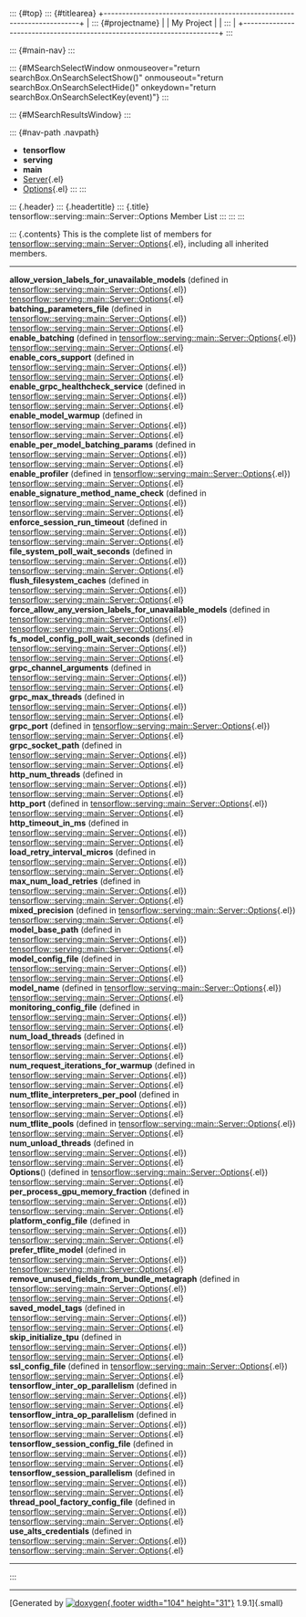 ::: {#top}
::: {#titlearea}
+-----------------------------------------------------------------------+
| ::: {#projectname}                                                    |
| My Project                                                            |
| :::                                                                   |
+-----------------------------------------------------------------------+
:::

::: {#main-nav}
:::

::: {#MSearchSelectWindow onmouseover="return searchBox.OnSearchSelectShow()" onmouseout="return searchBox.OnSearchSelectHide()" onkeydown="return searchBox.OnSearchSelectKey(event)"}
:::

::: {#MSearchResultsWindow}
:::

::: {#nav-path .navpath}
-   **tensorflow**
-   **serving**
-   **main**
-   [Server](classtensorflow_1_1serving_1_1main_1_1Server.html){.el}
-   [Options](structtensorflow_1_1serving_1_1main_1_1Server_1_1Options.html){.el}
:::
:::

::: {.header}
::: {.headertitle}
::: {.title}
tensorflow::serving::main::Server::Options Member List
:::
:::
:::

::: {.contents}
This is the complete list of members for
[tensorflow::serving::main::Server::Options](structtensorflow_1_1serving_1_1main_1_1Server_1_1Options.html){.el},
including all inherited members.

  ------------------------------------------------------------------------------------------------------------------------------------------------------------------------------------------------ ------------------------------------------------------------------------------------------------------------------ --
  **allow\_version\_labels\_for\_unavailable\_models** (defined in [tensorflow::serving::main::Server::Options](structtensorflow_1_1serving_1_1main_1_1Server_1_1Options.html){.el})               [tensorflow::serving::main::Server::Options](structtensorflow_1_1serving_1_1main_1_1Server_1_1Options.html){.el}   
  **batching\_parameters\_file** (defined in [tensorflow::serving::main::Server::Options](structtensorflow_1_1serving_1_1main_1_1Server_1_1Options.html){.el})                                     [tensorflow::serving::main::Server::Options](structtensorflow_1_1serving_1_1main_1_1Server_1_1Options.html){.el}   
  **enable\_batching** (defined in [tensorflow::serving::main::Server::Options](structtensorflow_1_1serving_1_1main_1_1Server_1_1Options.html){.el})                                               [tensorflow::serving::main::Server::Options](structtensorflow_1_1serving_1_1main_1_1Server_1_1Options.html){.el}   
  **enable\_cors\_support** (defined in [tensorflow::serving::main::Server::Options](structtensorflow_1_1serving_1_1main_1_1Server_1_1Options.html){.el})                                          [tensorflow::serving::main::Server::Options](structtensorflow_1_1serving_1_1main_1_1Server_1_1Options.html){.el}   
  **enable\_grpc\_healthcheck\_service** (defined in [tensorflow::serving::main::Server::Options](structtensorflow_1_1serving_1_1main_1_1Server_1_1Options.html){.el})                             [tensorflow::serving::main::Server::Options](structtensorflow_1_1serving_1_1main_1_1Server_1_1Options.html){.el}   
  **enable\_model\_warmup** (defined in [tensorflow::serving::main::Server::Options](structtensorflow_1_1serving_1_1main_1_1Server_1_1Options.html){.el})                                          [tensorflow::serving::main::Server::Options](structtensorflow_1_1serving_1_1main_1_1Server_1_1Options.html){.el}   
  **enable\_per\_model\_batching\_params** (defined in [tensorflow::serving::main::Server::Options](structtensorflow_1_1serving_1_1main_1_1Server_1_1Options.html){.el})                           [tensorflow::serving::main::Server::Options](structtensorflow_1_1serving_1_1main_1_1Server_1_1Options.html){.el}   
  **enable\_profiler** (defined in [tensorflow::serving::main::Server::Options](structtensorflow_1_1serving_1_1main_1_1Server_1_1Options.html){.el})                                               [tensorflow::serving::main::Server::Options](structtensorflow_1_1serving_1_1main_1_1Server_1_1Options.html){.el}   
  **enable\_signature\_method\_name\_check** (defined in [tensorflow::serving::main::Server::Options](structtensorflow_1_1serving_1_1main_1_1Server_1_1Options.html){.el})                         [tensorflow::serving::main::Server::Options](structtensorflow_1_1serving_1_1main_1_1Server_1_1Options.html){.el}   
  **enforce\_session\_run\_timeout** (defined in [tensorflow::serving::main::Server::Options](structtensorflow_1_1serving_1_1main_1_1Server_1_1Options.html){.el})                                 [tensorflow::serving::main::Server::Options](structtensorflow_1_1serving_1_1main_1_1Server_1_1Options.html){.el}   
  **file\_system\_poll\_wait\_seconds** (defined in [tensorflow::serving::main::Server::Options](structtensorflow_1_1serving_1_1main_1_1Server_1_1Options.html){.el})                              [tensorflow::serving::main::Server::Options](structtensorflow_1_1serving_1_1main_1_1Server_1_1Options.html){.el}   
  **flush\_filesystem\_caches** (defined in [tensorflow::serving::main::Server::Options](structtensorflow_1_1serving_1_1main_1_1Server_1_1Options.html){.el})                                      [tensorflow::serving::main::Server::Options](structtensorflow_1_1serving_1_1main_1_1Server_1_1Options.html){.el}   
  **force\_allow\_any\_version\_labels\_for\_unavailable\_models** (defined in [tensorflow::serving::main::Server::Options](structtensorflow_1_1serving_1_1main_1_1Server_1_1Options.html){.el})   [tensorflow::serving::main::Server::Options](structtensorflow_1_1serving_1_1main_1_1Server_1_1Options.html){.el}   
  **fs\_model\_config\_poll\_wait\_seconds** (defined in [tensorflow::serving::main::Server::Options](structtensorflow_1_1serving_1_1main_1_1Server_1_1Options.html){.el})                         [tensorflow::serving::main::Server::Options](structtensorflow_1_1serving_1_1main_1_1Server_1_1Options.html){.el}   
  **grpc\_channel\_arguments** (defined in [tensorflow::serving::main::Server::Options](structtensorflow_1_1serving_1_1main_1_1Server_1_1Options.html){.el})                                       [tensorflow::serving::main::Server::Options](structtensorflow_1_1serving_1_1main_1_1Server_1_1Options.html){.el}   
  **grpc\_max\_threads** (defined in [tensorflow::serving::main::Server::Options](structtensorflow_1_1serving_1_1main_1_1Server_1_1Options.html){.el})                                             [tensorflow::serving::main::Server::Options](structtensorflow_1_1serving_1_1main_1_1Server_1_1Options.html){.el}   
  **grpc\_port** (defined in [tensorflow::serving::main::Server::Options](structtensorflow_1_1serving_1_1main_1_1Server_1_1Options.html){.el})                                                     [tensorflow::serving::main::Server::Options](structtensorflow_1_1serving_1_1main_1_1Server_1_1Options.html){.el}   
  **grpc\_socket\_path** (defined in [tensorflow::serving::main::Server::Options](structtensorflow_1_1serving_1_1main_1_1Server_1_1Options.html){.el})                                             [tensorflow::serving::main::Server::Options](structtensorflow_1_1serving_1_1main_1_1Server_1_1Options.html){.el}   
  **http\_num\_threads** (defined in [tensorflow::serving::main::Server::Options](structtensorflow_1_1serving_1_1main_1_1Server_1_1Options.html){.el})                                             [tensorflow::serving::main::Server::Options](structtensorflow_1_1serving_1_1main_1_1Server_1_1Options.html){.el}   
  **http\_port** (defined in [tensorflow::serving::main::Server::Options](structtensorflow_1_1serving_1_1main_1_1Server_1_1Options.html){.el})                                                     [tensorflow::serving::main::Server::Options](structtensorflow_1_1serving_1_1main_1_1Server_1_1Options.html){.el}   
  **http\_timeout\_in\_ms** (defined in [tensorflow::serving::main::Server::Options](structtensorflow_1_1serving_1_1main_1_1Server_1_1Options.html){.el})                                          [tensorflow::serving::main::Server::Options](structtensorflow_1_1serving_1_1main_1_1Server_1_1Options.html){.el}   
  **load\_retry\_interval\_micros** (defined in [tensorflow::serving::main::Server::Options](structtensorflow_1_1serving_1_1main_1_1Server_1_1Options.html){.el})                                  [tensorflow::serving::main::Server::Options](structtensorflow_1_1serving_1_1main_1_1Server_1_1Options.html){.el}   
  **max\_num\_load\_retries** (defined in [tensorflow::serving::main::Server::Options](structtensorflow_1_1serving_1_1main_1_1Server_1_1Options.html){.el})                                        [tensorflow::serving::main::Server::Options](structtensorflow_1_1serving_1_1main_1_1Server_1_1Options.html){.el}   
  **mixed\_precision** (defined in [tensorflow::serving::main::Server::Options](structtensorflow_1_1serving_1_1main_1_1Server_1_1Options.html){.el})                                               [tensorflow::serving::main::Server::Options](structtensorflow_1_1serving_1_1main_1_1Server_1_1Options.html){.el}   
  **model\_base\_path** (defined in [tensorflow::serving::main::Server::Options](structtensorflow_1_1serving_1_1main_1_1Server_1_1Options.html){.el})                                              [tensorflow::serving::main::Server::Options](structtensorflow_1_1serving_1_1main_1_1Server_1_1Options.html){.el}   
  **model\_config\_file** (defined in [tensorflow::serving::main::Server::Options](structtensorflow_1_1serving_1_1main_1_1Server_1_1Options.html){.el})                                            [tensorflow::serving::main::Server::Options](structtensorflow_1_1serving_1_1main_1_1Server_1_1Options.html){.el}   
  **model\_name** (defined in [tensorflow::serving::main::Server::Options](structtensorflow_1_1serving_1_1main_1_1Server_1_1Options.html){.el})                                                    [tensorflow::serving::main::Server::Options](structtensorflow_1_1serving_1_1main_1_1Server_1_1Options.html){.el}   
  **monitoring\_config\_file** (defined in [tensorflow::serving::main::Server::Options](structtensorflow_1_1serving_1_1main_1_1Server_1_1Options.html){.el})                                       [tensorflow::serving::main::Server::Options](structtensorflow_1_1serving_1_1main_1_1Server_1_1Options.html){.el}   
  **num\_load\_threads** (defined in [tensorflow::serving::main::Server::Options](structtensorflow_1_1serving_1_1main_1_1Server_1_1Options.html){.el})                                             [tensorflow::serving::main::Server::Options](structtensorflow_1_1serving_1_1main_1_1Server_1_1Options.html){.el}   
  **num\_request\_iterations\_for\_warmup** (defined in [tensorflow::serving::main::Server::Options](structtensorflow_1_1serving_1_1main_1_1Server_1_1Options.html){.el})                          [tensorflow::serving::main::Server::Options](structtensorflow_1_1serving_1_1main_1_1Server_1_1Options.html){.el}   
  **num\_tflite\_interpreters\_per\_pool** (defined in [tensorflow::serving::main::Server::Options](structtensorflow_1_1serving_1_1main_1_1Server_1_1Options.html){.el})                           [tensorflow::serving::main::Server::Options](structtensorflow_1_1serving_1_1main_1_1Server_1_1Options.html){.el}   
  **num\_tflite\_pools** (defined in [tensorflow::serving::main::Server::Options](structtensorflow_1_1serving_1_1main_1_1Server_1_1Options.html){.el})                                             [tensorflow::serving::main::Server::Options](structtensorflow_1_1serving_1_1main_1_1Server_1_1Options.html){.el}   
  **num\_unload\_threads** (defined in [tensorflow::serving::main::Server::Options](structtensorflow_1_1serving_1_1main_1_1Server_1_1Options.html){.el})                                           [tensorflow::serving::main::Server::Options](structtensorflow_1_1serving_1_1main_1_1Server_1_1Options.html){.el}   
  **Options**() (defined in [tensorflow::serving::main::Server::Options](structtensorflow_1_1serving_1_1main_1_1Server_1_1Options.html){.el})                                                      [tensorflow::serving::main::Server::Options](structtensorflow_1_1serving_1_1main_1_1Server_1_1Options.html){.el}   
  **per\_process\_gpu\_memory\_fraction** (defined in [tensorflow::serving::main::Server::Options](structtensorflow_1_1serving_1_1main_1_1Server_1_1Options.html){.el})                            [tensorflow::serving::main::Server::Options](structtensorflow_1_1serving_1_1main_1_1Server_1_1Options.html){.el}   
  **platform\_config\_file** (defined in [tensorflow::serving::main::Server::Options](structtensorflow_1_1serving_1_1main_1_1Server_1_1Options.html){.el})                                         [tensorflow::serving::main::Server::Options](structtensorflow_1_1serving_1_1main_1_1Server_1_1Options.html){.el}   
  **prefer\_tflite\_model** (defined in [tensorflow::serving::main::Server::Options](structtensorflow_1_1serving_1_1main_1_1Server_1_1Options.html){.el})                                          [tensorflow::serving::main::Server::Options](structtensorflow_1_1serving_1_1main_1_1Server_1_1Options.html){.el}   
  **remove\_unused\_fields\_from\_bundle\_metagraph** (defined in [tensorflow::serving::main::Server::Options](structtensorflow_1_1serving_1_1main_1_1Server_1_1Options.html){.el})                [tensorflow::serving::main::Server::Options](structtensorflow_1_1serving_1_1main_1_1Server_1_1Options.html){.el}   
  **saved\_model\_tags** (defined in [tensorflow::serving::main::Server::Options](structtensorflow_1_1serving_1_1main_1_1Server_1_1Options.html){.el})                                             [tensorflow::serving::main::Server::Options](structtensorflow_1_1serving_1_1main_1_1Server_1_1Options.html){.el}   
  **skip\_initialize\_tpu** (defined in [tensorflow::serving::main::Server::Options](structtensorflow_1_1serving_1_1main_1_1Server_1_1Options.html){.el})                                          [tensorflow::serving::main::Server::Options](structtensorflow_1_1serving_1_1main_1_1Server_1_1Options.html){.el}   
  **ssl\_config\_file** (defined in [tensorflow::serving::main::Server::Options](structtensorflow_1_1serving_1_1main_1_1Server_1_1Options.html){.el})                                              [tensorflow::serving::main::Server::Options](structtensorflow_1_1serving_1_1main_1_1Server_1_1Options.html){.el}   
  **tensorflow\_inter\_op\_parallelism** (defined in [tensorflow::serving::main::Server::Options](structtensorflow_1_1serving_1_1main_1_1Server_1_1Options.html){.el})                             [tensorflow::serving::main::Server::Options](structtensorflow_1_1serving_1_1main_1_1Server_1_1Options.html){.el}   
  **tensorflow\_intra\_op\_parallelism** (defined in [tensorflow::serving::main::Server::Options](structtensorflow_1_1serving_1_1main_1_1Server_1_1Options.html){.el})                             [tensorflow::serving::main::Server::Options](structtensorflow_1_1serving_1_1main_1_1Server_1_1Options.html){.el}   
  **tensorflow\_session\_config\_file** (defined in [tensorflow::serving::main::Server::Options](structtensorflow_1_1serving_1_1main_1_1Server_1_1Options.html){.el})                              [tensorflow::serving::main::Server::Options](structtensorflow_1_1serving_1_1main_1_1Server_1_1Options.html){.el}   
  **tensorflow\_session\_parallelism** (defined in [tensorflow::serving::main::Server::Options](structtensorflow_1_1serving_1_1main_1_1Server_1_1Options.html){.el})                               [tensorflow::serving::main::Server::Options](structtensorflow_1_1serving_1_1main_1_1Server_1_1Options.html){.el}   
  **thread\_pool\_factory\_config\_file** (defined in [tensorflow::serving::main::Server::Options](structtensorflow_1_1serving_1_1main_1_1Server_1_1Options.html){.el})                            [tensorflow::serving::main::Server::Options](structtensorflow_1_1serving_1_1main_1_1Server_1_1Options.html){.el}   
  **use\_alts\_credentials** (defined in [tensorflow::serving::main::Server::Options](structtensorflow_1_1serving_1_1main_1_1Server_1_1Options.html){.el})                                         [tensorflow::serving::main::Server::Options](structtensorflow_1_1serving_1_1main_1_1Server_1_1Options.html){.el}   
  ------------------------------------------------------------------------------------------------------------------------------------------------------------------------------------------------ ------------------------------------------------------------------------------------------------------------------ --
:::

------------------------------------------------------------------------

[Generated by [![doxygen](doxygen.svg){.footer width="104"
height="31"}](https://www.doxygen.org/index.html) 1.9.1]{.small}
